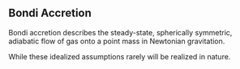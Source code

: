 ## Bondi Accretion

Bondi accretion describes the steady-state, spherically symmetric, adiabatic flow of gas onto a point mass in Newtonian gravitation.

While these idealized assumptions rarely will be realized in nature.